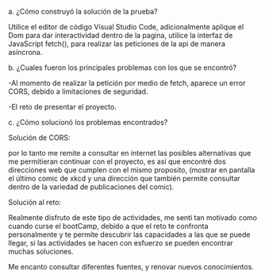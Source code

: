 a. ¿Cómo construyó la solución de la prueba?

Utilice el editor de código Visual Studio Code, adicionalmente aplique el Dom para dar interactividad dentro de la pagina, utilice la interfaz de JavaScript fetch(), para realizar las peticiones de la api de manera asíncrona.

 b. ¿Cuales fueron los principales problemas con los que se encontró? 

-Al momento de realizar la petición por medio de fetch, aparece un error CORS, debido a limitaciones de seguridad.

-El reto de presentar el proyecto.


c. ¿Cómo solucionó los problemas encontrados? 

Solución de CORS:

por lo tanto me remite a consultar en internet las posibles alternativas que me permitieran continuar con el proyecto, es así que encontré dos direcciones web que cumplen con el mismo proposito, (mostrar en pantalla el último comic de xkcd y una dirección que también permite consultar dentro de la variedad de publicaciones del comic).

Solución al reto:

Realmente disfruto de este tipo de actividades, me sentí tan motivado como cuando curse el bootCamp, debido a que el reto te confronta personalmente y te permite descubrir las capacidades a las que se puede llegar, si las actividades se hacen con esfuerzo se pueden encontrar muchas soluciones. 

Me encanto consultar diferentes fuentes, y renovar nuevos conocimientos.